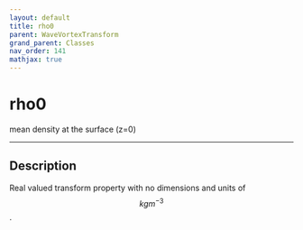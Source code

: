 ```yaml
---
layout: default
title: rho0
parent: WaveVortexTransform
grand_parent: Classes
nav_order: 141
mathjax: true
---
```


#  rho0

mean density at the surface (z=0)


---

## Description
Real valued transform property with no dimensions and units of $$kg m^{-3}$$.

